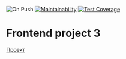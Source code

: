 ![On Push](https://github.com/ssssank/frontend-project-lvl3/workflows/On%20Push/badge.svg)
[![Maintainability](https://api.codeclimate.com/v1/badges/e60fc9162dad8766d78c/maintainability)](https://codeclimate.com/github/ssssank/frontend-project-lvl3/maintainability)
[![Test Coverage](https://api.codeclimate.com/v1/badges/e60fc9162dad8766d78c/test_coverage)](https://codeclimate.com/github/ssssank/frontend-project-lvl3/test_coverage)

# Frontend project 3

[Проект](https://frontend-project-lvl3.ssssank.now.sh/)